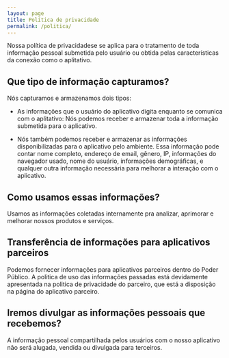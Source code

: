 ```yaml
---
layout: page
title: Política de privacidade
permalink: /politica/
---
```

Nossa política de privacidadese se aplica para o tratamento de toda informação pessoal submetida pelo usuário ou obtida pelas características da conexão como o aplitativo.

## Que tipo de informação capturamos?

Nós capturamos e armazenamos dois tipos:

* As informações que o usuário do aplicativo digita enquanto se comunica com o aplitativo: Nós podemos receber e armazenar toda a informação submetida para o aplicativo.

* Nós também podemos receber e armazenar as informações disponibilizadas para o aplicativo pelo ambiente. Essa informação pode contar nome completo, endereço de email, gênero, IP, informações do navegador usado, nome do usuário, informações demográficas, e qualquer outra informação necessária para melhorar a interação com o aplicativo.

## Como usamos essas informações?

Usamos as informações coletadas internamente pra analizar, aprimorar e melhorar nossos produtos e serviços.

## Transferência de informações para aplicativos parceiros

Podemos fornecer informações para aplicativos parceiros dentro do Poder Público.
A politica de uso das informações passadas está devidamente apresentada na politica de privacidade do parceiro, que está a disposição na página do  aplicativo parceiro.

## Iremos divulgar as informações pessoais que recebemos?

A informação pessoal compartilhada pelos usuários com o nosso aplicativo não será alugada, vendida ou divulgada para terceiros.
